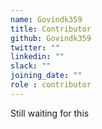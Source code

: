 ```yaml
---
name: Govindk359
title: Contributor
github: Govindk359
twitter: ""
linkedin: ""
slack: ""
joining_date: ""
role : contributor
---
```


Still waiting for this
